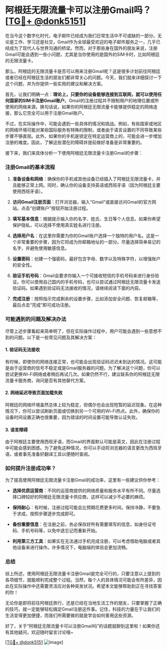 # 阿根廷无限流量卡可以注册Gmail吗？[[TG💪+ @donk5151](https://t.me/s/donk5151)]

在当今这个数字化时代，电子邮件已经成为我们日常生活中不可或缺的一部分。无论是工作、学习还是社交，Gmail作为全球最受欢迎的电子邮件服务之一，几乎已经成为了现代人与世界沟通的桥梁。然而，对于那些身在国外的朋友来说，注册Gmail可能会遇到一些小问题，尤其是当你使用的是国外的SIM卡时，比如阿根廷的无限流量卡。

那么，阿根廷的无限流量卡是否可以用来注册Gmail呢？这是很多计划前往阿根廷或者已经在阿根廷生活的朋友们都非常关心的问题。今天，我们就来详细探讨一下这个问题，并为你提供一些实用的建议和解决方案。

首先，让我们明确一点：**理论上，只要你的设备能够连接到互联网，就可以使用任何国家的SIM卡注册Gmail账户**。Gmail的注册过程并不限制用户的地理位置或所使用的网络来源。换句话说，如果你的阿根廷无限流量卡能够提供稳定的网络连接，那么它完全可以用于注册Gmail账户。

不过，在实际操作中，可能会遇到一些具体的情况和挑战。例如，有些国家或地区的网络环境可能对某些国际服务有特殊的限制，或者由于语言设置的不同导致某些步骤不够直观。此外，如果你的手机是锁定在特定运营商上的，可能会进一步增加注册的难度。因此，了解这些潜在的障碍并提前做好准备是非常重要的。

接下来，我们来具体分析一下使用阿根廷无限流量卡注册Gmail的步骤：

### 注册Gmail的基本流程

1. **准备设备和网络**：确保你的手机或其他设备已经插入了阿根廷无限流量卡，并且能够正常上网。同时，确认你的设备支持英语或西班牙语（因为阿根廷主要使用西班牙语）。

2. **访问Gmail注册页面**：打开浏览器，输入“Gmail”或直接访问Gmail的官方网站。点击“创建账户”按钮开始注册过程。

3. **填写基本信息**：根据提示输入你的名字、姓氏、生日等个人信息。如果你希望保护隐私，可以选择不使用真实姓名进行注册。

4. **选择用户名**：在这里你需要为你的Gmail账户选择一个独特的用户名。这是一个非常重要的步骤，因为它将成为你邮箱地址的一部分。尽量选择简单易记的名字，并避免使用敏感信息。

5. **设置密码**：创建一个强密码，最好包含字母、数字以及特殊字符，以增强账户的安全性。

6. **验证手机号码**：Gmail会要求你输入一个可接收短信的手机号码来进行身份验证。你可以使用自己国内的手机号码，也可以尝试通过阿根廷无限流量卡发送验证码。如果遇到验证码无法接收的情况，请继续阅读下面的内容。

7. **完成注册**：按照指示完成剩余的设置步骤，比如添加安全问题、恢复邮箱等，最后点击“完成”即可成功注册。

### 可能遇到的问题及解决办法

尽管上述步骤看起来简单明了，但在实际操作过程中，用户可能会遇到一些意想不到的问题。以下是一些常见问题及其解决方案：

#### 1. 验证码无法接收
有时候，即使你的网络连接正常，也可能会出现验证码迟迟未到达的情况。这可能是由于运营商的信号不稳定或是Gmail服务器的问题。为了解决这个问题，你可以尝试更换Wi-Fi网络或者稍后再试几次。如果仍然不行，建议联系你的阿根廷无限流量卡服务商，询问是否有其他替代方案。

#### 2. 网络延迟导致页面加载失败
阿根廷的网络环境虽然总体上较为稳定，但偶尔也会出现短暂的延迟现象。在这种情况下，你可以尝试刷新页面或切换到另一个可用的Wi-Fi热点。此外，确保你的设备时间设置正确也很重要，因为错误的时间设置可能导致认证失败。

#### 3. 语言障碍
由于阿根廷主要使用西班牙语，而Gmail的界面默认可能是英文，因此在注册过程中可能会感到困惑。为了避免这种情况，你可以手动将浏览器的语言更改为西班牙语，或者事先准备好翻译工具以便随时查阅。

### 如何提升注册成功率？

为了提高使用阿根廷无限流量卡注册Gmail的成功率，这里有一些建议供你参考：

- **选择优质运营商**：不同的运营商提供的网络质量和服务水平有所不同。尽量选择口碑较好的阿根廷无限流量卡供应商，这样可以减少不必要的麻烦。
  
- **保持耐心**：有时候，注册过程可能会比预期花费更多时间。保持冷静，不要急于求成，按照步骤逐步完成即可。

- **备份重要信息**：在注册之前，务必保存好所有需要填写的信息，如身份证号码、手机号码等，以免中途忘记而重新开始。

- **利用第三方工具**：如果实在无法通过手机完成注册，可以考虑借助电脑或者其他设备来进行操作。许多情况下，电脑端的体验会更加流畅。

### 总结

综上所述，使用阿根廷无限流量卡注册Gmail是完全可行的，只要注意以上提到的各项细节，就能顺利完成整个过程。当然，每个人的具体情况可能会有所差异，因此在实际操作中还需要灵活应对各种突发状况。希望本文能够帮助到正在寻找答案的你！

无论你是即将前往阿根廷旅行，还是已经在当地生活工作的朋友，只要掌握了正确的技巧，就一定能够轻松搞定Gmail注册这件事。记住，科技的力量在于让我们的生活变得更加便捷，而我们所需要做的就是学会如何善用这些资源。

好了，关于“阿根廷无限流量卡可以注册Gmail吗”的话题就聊到这里啦！如果你还有其他疑问，欢迎随时留言讨论哦~ 

[[TG💪+ @donk5151](https://t.me/s/donk5151) ![Image](https://i.postimg.cc/rwNCRYN7/Snipaste-2025-04-30-17-27-05.png)]